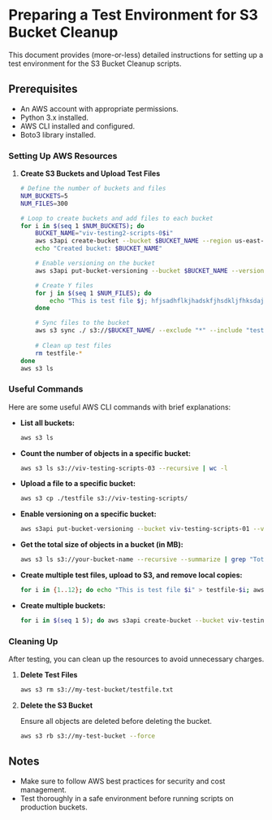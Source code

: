# Preparing a Test Environment for S3 Bucket Cleanup

This document provides (more-or-less) detailed instructions for setting up a test environment for the S3 Bucket Cleanup scripts.

## Prerequisites

- An AWS account with appropriate permissions.
- Python 3.x installed.
- AWS CLI installed and configured.
- Boto3 library installed.

### Setting Up AWS Resources

1. **Create S3 Buckets and Upload Test Files**

    ```sh
    # Define the number of buckets and files
    NUM_BUCKETS=5
    NUM_FILES=300

    # Loop to create buckets and add files to each bucket
    for i in $(seq 1 $NUM_BUCKETS); do 
        BUCKET_NAME="viv-testing2-scripts-0$i"
        aws s3api create-bucket --bucket $BUCKET_NAME --region us-east-1
        echo "Created bucket: $BUCKET_NAME"

        # Enable versioning on the bucket
        aws s3api put-bucket-versioning --bucket $BUCKET_NAME --versioning-configuration Status=Enabled

        # Create Y files
        for j in $(seq 1 $NUM_FILES); do
            echo "This is test file $j; hfjsadhflkjhadskfjhsdkljfhksdajhfkasdhfjksdhkfjhasdkjfhkdsahfkjsd" > testfile--$j
        done

        # Sync files to the bucket
        aws s3 sync ./ s3://$BUCKET_NAME/ --exclude "*" --include "testfile-*"
        
        # Clean up test files
        rm testfile-*
    done
    aws s3 ls
    ```

### Useful Commands

Here are some useful AWS CLI commands with brief explanations:

- **List all buckets:**
    ```sh
    aws s3 ls
    ```

- **Count the number of objects in a specific bucket:**
    ```sh
    aws s3 ls s3://viv-testing-scripts-03 --recursive | wc -l
    ```

- **Upload a file to a specific bucket:**
    ```sh
    aws s3 cp ./testfile s3://viv-testing-scripts/
    ```

- **Enable versioning on a specific bucket:**
    ```sh
    aws s3api put-bucket-versioning --bucket viv-testing-scripts-01 --versioning-configuration Status=Enabled
    ```

- **Get the total size of objects in a bucket (in MB):**
    ```sh
    aws s3 ls s3://your-bucket-name --recursive --summarize | grep "Total Size" | awk '{print $3/1024/1024 " MB"}'
    ```

- **Create multiple test files, upload to S3, and remove local copies:**
    ```sh
    for i in {1..12}; do echo "This is test file $i" > testfile-$i; aws s3 cp testfile-$i s3://viv-testing-scripts/; rm testfile-$i; done
    ```

- **Create multiple buckets:**
    ```sh
    for i in $(seq 1 5); do aws s3api create-bucket --bucket viv-testing2-scripts-0$i --region us-east-1; done
    ```

### Cleaning Up

After testing, you can clean up the resources to avoid unnecessary charges.

1. **Delete Test Files**

    ```sh
    aws s3 rm s3://my-test-bucket/testfile.txt
    ```

2. **Delete the S3 Bucket**

    Ensure all objects are deleted before deleting the bucket.

    ```sh
    aws s3 rb s3://my-test-bucket --force
    ```

## Notes

- Make sure to follow AWS best practices for security and cost management.
- Test thoroughly in a safe environment before running scripts on production buckets.
